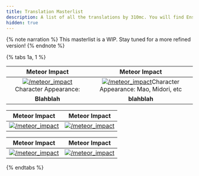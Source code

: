 ```yaml
---
title: Translation Masterlist
description: A list of all the translations by 310mc. You will find Enstars and Helios translations here.
hidden: true
---
```

<link rel="stylesheet" href="https://cdn.jsdelivr.net/npm/hexo-bubble/src/css/enst.min.css">
{% note narration %}
This masterlist is a WIP. Stay tuned for a more refined version!
{% endnote %}

{% tabs 1a, 1 %}
<!-- tab Event Stories -->
|Meteor Impact|Meteor Impact|
| :-----------: | :-----------: |
[![/meteor_impact](/img/banner/meteorimpact.png)](/meteor_impact)Character Appearance: |[![/meteor_impact](/img/banner/meteorimpact.png)](/meteor_impact)Character Appearance: Mao, Midori, etc
**Blahblah**|**blahblah**
<!-- endtab -->
<!-- tab Possibility 1 -->
|Meteor Impact|Meteor Impact|
| :-----------: | :-----------: |
[![/meteor_impact](/img/banner/meteorimpact.png)](/meteor_impact)|[![/meteor_impact](/img/banner/meteorimpact.png)](/meteor_impact)
<!-- endtab -->
<!-- tab Possibility 1 -->
|Meteor Impact|Meteor Impact|
| :-----------: | :-----------: |
[![/meteor_impact](/img/banner/meteorimpact.png)](/meteor_impact)|[![/meteor_impact](/img/banner/meteorimpact.png)](/meteor_impact)
<!-- endtab -->
{% endtabs %}
